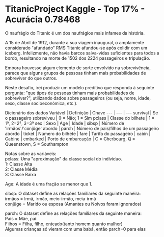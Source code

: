 # TitanicProject Kaggle - Top 17% - Acurácia 0.78468
O naufrágio do Titanic é um dos naufrágios mais infames da história.

A 15 de Abril de 1912, durante a sua viagem inaugural, o amplamente considerado "afundado" RMS Titanic afundou-se após colidir com um iceberg. Infelizmente, não havia barcos salva-vidas suficientes para todos a bordo, resultando na morte de 1502 dos 2224 passageiros e tripulação.

Embora houvesse algum elemento de sorte envolvido na sobrevivência, parece que alguns grupos de pessoas tinham mais probabilidades de sobreviver do que outros.

Neste desafio, irei produzir um modelo preditivo que responda à seguinte pergunta: "que tipos de pessoas tinham mais probabilidades de sobreviver?", utilizando dados sobre passageiros (ou seja, nome, idade, sexo, classe socioeconómica, etc.). 

Dicionário dos dados
Variável  | Definição | Chave
--- | --- | ---
survival | Se o passageiro sobreviveu | 0 = Não; 1 = Sim
pclass | Classe do bilhete | 1 = 1ª, 2=2ª, 3=3ª
sex    | Sexo |
Age    | Idade |
sibsp | Número de 'irmãos'/'conjûge' abordo |
parch | Número de pais/filhos de um passageiro abordo |
ticket | Número do bilhete |
fare   | Tarifa do passageiro |
cabin  | Cabine |
embarked | Porto de embarcação | C = Cherbourg, Q = Queenstown, S = Southampton

Notas sobre as variáveis:\
pclass: Uma "aproximação" da classe social do indíviduo.\
1: Classe Alta\
2: Classe Média\
3: Classe Baixa

Age: A idade é uma fração se menor que 1.

sibsp: O dataset define as relações familiares da seguinte maneira:\
irmãos = Irmã, irmão, meio-irmão, meia-irmã\
conjûge = Marido ou esposa (Amantes ou Noivos foram ignorados)

parch: O dataset define as relações familiares da seguinte maneira:\
Pais = Mãe, pai\
Filhos = Filha, filho, enteado(tanto homem quanto mulher)\
Algumas crianças só vieram com uma babá, então parch=0 para elas
